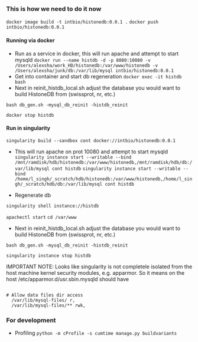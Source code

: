 ### This is how we need to do it now
```docker image build -t intbio/histonedb:0.0.1 .```
```docker push intbio/histonedb:0.0.1```

#### Running via docker
- Run as a service in docker, this will run apache and attempt to start mysqld
```docker run --name histdb -d -p 8080:10080 -v /Users/alexsha/work_HD/histonedb:/var/www/histonedb -v /Users/alexsha/junk/db:/var/lib/mysql intbio/histonedb:0.0.1  ```
- Get into container and start db regeneration
```docker exec -it histdb bash```
- Next in reinit_histdb_local.sh adjust the database you would want to build HistoneDB from (swissprot, nr, etc.)

```bash db_gen.sh -mysql_db_reinit -histdb_reinit```

```docker stop histdb```

#### Run in singularity 

```singularity build --sandbox cont docker://intbio/histonedb:0.0.1```

- This will run apache on prot 10080 and attempt to start mysqld
```singularity instance start --writable --bind /mnt/ramdisk/hdb/histonedb:/var/www/histonedb,/mnt/ramdisk/hdb/db:/var/lib/mysql cont histdb```
```singularity instance start --writable --bind /home/l_singh/_scratch/hdb/histonedb:/var/www/histonedb,/home/l_singh/_scratch/hdb/db:/var/lib/mysql cont histdb```

- Regenerate db

```singularity shell instance://histdb```

```apachectl start```
```cd /var/www```
- Next in reinit_histdb_local.sh adjust the database you would want to build HistoneDB from (swissprot, nr, etc.)

```bash db_gen.sh -mysql_db_reinit -histdb_reinit```

```singularity instance stop histdb```


IMPORTANT NOTE:
Looks like singularity is not completele isolated from the host machine kernel security modules, e.g. apparmor.
So it means on the host
/etc/apparmor.d/usr.sbin.mysqld should have
```

# Allow data files dir access
  /var/lib/mysql-files/ r,
  /var/lib/mysql-files/** rwk,
```

### For development
- Profiling
```python -m cProfile -s cumtime manage.py buildvariants```
